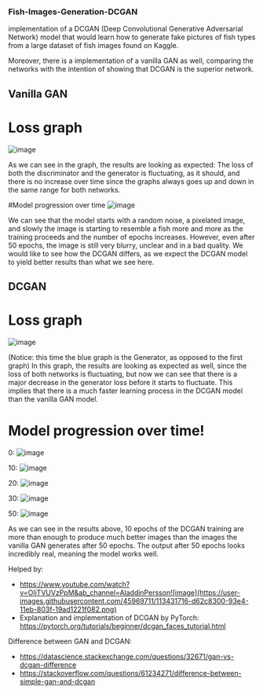 ### Fish-Images-Generation-DCGAN

implementation of a DCGAN (Deep Convolutional Generative Adversarial Network) model that would learn how to generate fake pictures of fish types from a large dataset of fish images found on Kaggle.

Moreover, there is a implementation of a vanilla GAN as well, comparing the networks with the intention of showing that DCGAN is the superior network.

## Vanilla GAN

# Loss graph
 
 ![image](https://user-images.githubusercontent.com/45969711/113431146-f9a2fe00-93e3-11eb-858f-5401900fd884.png)


As we can see in the graph, the results are looking as expected: The loss of both the discriminator and the generator is fluctuating, as it should, and there is no increase over time since the graphs always goes up and down in the same range for both networks.


#Model progression over time
![image](https://user-images.githubusercontent.com/45969711/113431241-1d664400-93e4-11eb-9578-940f8ecefcb0.png)

We can see that the model starts with a random noise, a
pixelated image, and slowly the image is starting to
resemble a fish more and more as the training proceeds
and the number of epochs increases. However, even after
50 epochs, the image is still very blurry, unclear and in a
bad quality.
We would like to see how the DCGAN differs, as we expect
the DCGAN model to yield better results than what we see
here.

## DCGAN
# Loss graph

![image](https://user-images.githubusercontent.com/45969711/113431285-2fe07d80-93e4-11eb-9316-87a7b036a190.png)

(Notice: this time the blue graph is the Generator, as opposed to the first graph)
In this graph, the results are looking as expected as well, since the loss of both networks is fluctuating, but now we can see that there is a major decrease in the generator loss before it starts to fluctuate. This implies that there is a much faster learning process in the DCGAN model than the vanilla GAN model.

# Model progression over time!

0:
![image](https://user-images.githubusercontent.com/45969711/113431412-674f2a00-93e4-11eb-90fc-f0b0199da452.png)

10:
![image](https://user-images.githubusercontent.com/45969711/113431425-6c13de00-93e4-11eb-8228-549bf91268f7.png)

20:
![image](https://user-images.githubusercontent.com/45969711/113431453-71712880-93e4-11eb-814a-f8e261c93aa3.png)

30:
![image](https://user-images.githubusercontent.com/45969711/113431461-746c1900-93e4-11eb-8f3c-82c0da2c7b43.png)

50:
![image](https://user-images.githubusercontent.com/45969711/113431474-77ffa000-93e4-11eb-940d-c342d6699dc6.png)

As we can see in the results above, 10 epochs of the DCGAN training are more than enough to produce much better images than the images the vanilla GAN generates after 50 epochs.
The output after 50 epochs looks incredibly real, meaning the model works well.

Helped by:
* https://www.youtube.com/watch?v=OljTVUVzPpM&ab_channel=AladdinPersson![image](https://user-images.githubusercontent.com/45969711/113431716-d62c8300-93e4-11eb-803f-19ad1221f082.png)
* Explanation and implementation of DCGAN by PyTorch: https://pytorch.org/tutorials/beginner/dcgan_faces_tutorial.html

Difference between GAN and DCGAN:
* https://datascience.stackexchange.com/questions/32671/gan-vs-dcgan-difference
* https://stackoverflow.com/questions/61234271/difference-between-simple-gan-and-dcgan






